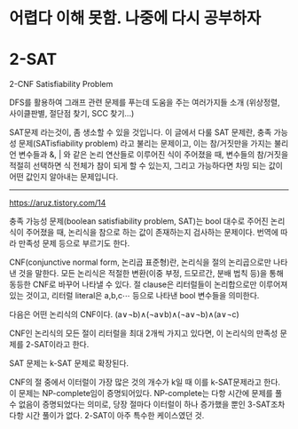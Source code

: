 # 어렵다 이해 못함. 나중에 다시 공부하자

# 2-SAT
2-CNF Satisfiability Problem

DFS를 활용하여 그래프 관련 문제를 푸는데 도움을 주는 여러가지들 소개
(위상정렬, 사이클판별, 절단점 찾기, SCC 찾기...)

SAT문제 라는것이, 좀 생소할 수 있을 것입니다. 
이 글에서 다룰 SAT 문제란, 충족 가능성 문제(SATisfiability problem) 라고 불리는 문제이고, 
이는 참/거짓만을 가지는 불리언 변수들과 &, | 와 같은 논리 연산들로 이루어진 식이 주어졌을 때, 
변수들의 참/거짓을 적절히 선택하면 식 전체가 참이 되게 할 수 있는지, 
그리고 가능하다면 차밍 되는 값이 어떤 값인지 알아내는 문제입니다.


---
https://aruz.tistory.com/14

충족 가능성 문제(boolean satisfiability problem, SAT)는 
bool 대수로 주어진 논리식이 주어졌을 때, 논리식을 참으로 하는 값이 존재하는지 검사하는 문제이다. 
번역에 따라 만족성 문제 등으로 부르기도 한다.

CNF(conjunctive normal form, 논리곱 표준형)란, 
논리식을 절의 논리곱으로만 나타낸 것을 말한다. 
모든 논리식은 적절한 변환(이중 부정, 드모르간, 분배 법칙 등)을 통해 동등한 CNF로 바꾸어 나타낼 수 있다. 
절 clause은 리터럴들이 논리합으로만 이루어져 있는 것이고, 
리터럴 literal은 a,b,c⋯ 등으로 나타낸 bool 변수들을 의미한다.

다음은 어떤 논리식의 CNF이다.
(a∨¬b)∧(¬a∨b)∧(¬a∨¬b)∧(a∨¬c)

CNF인 논리식의 모든 절이 리터럴을 최대 2개씩 가지고 있다면, 이 논리식의 만족성 문제를 2-SAT이라고 한다.


SAT 문제는 k-SAT 문제로 확장된다.

CNF의 절 중에서 이터럴이 가장 많은 것의 개수가 k일 때 이를 k-SAT문제라고 한다. 
이 문제는 NP-complete임이 증명되어있다. 
NP-complete는 다항 시간에 문제를 풀 수 없음이 증명되었다는 의미로, 
당장 절마다 이터럴이 하나 증가했을 뿐인 3-SAT조차 다항 시간 풀이가 없다. 
2-SAT이 아주 특수한 케이스였던 것.